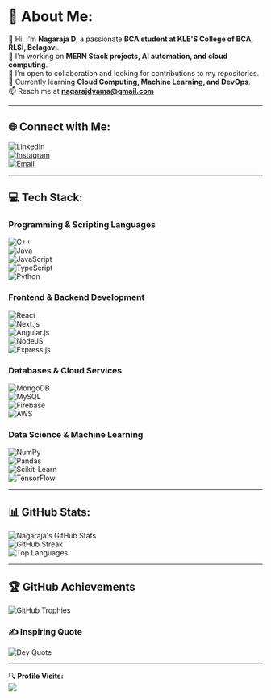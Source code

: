 

# 💫 About Me:
👋 Hi, I'm **Nagaraja D**, a passionate **BCA student at KLE'S College of BCA, RLSI, Belagavi**.  
🔭 I’m working on **MERN Stack projects, AI automation, and cloud computing**.  
🤝 I’m open to collaboration and looking for contributions to my repositories.  
🌱 Currently learning **Cloud Computing, Machine Learning, and DevOps**.  
📫 Reach me at **[nagarajdyama@gmail.com](mailto:nagarajdyama@gmail.com)**  

---

## 🌐 Connect with Me:
[![LinkedIn](https://img.shields.io/badge/LinkedIn-%230077B5.svg?style=for-the-badge&logo=linkedin&logoColor=white)](https://www.linkedin.com/in/nagaraj-dyama-9236a7244)  
[![Instagram](https://img.shields.io/badge/Instagram-%23E4405F.svg?style=for-the-badge&logo=Instagram&logoColor=white)](https://instagram.com/akshhya.007)  
[![Email](https://img.shields.io/badge/Email-D14836?style=for-the-badge&logo=gmail&logoColor=white)](mailto:nagarajdyama@gmail.com)  

---

## 💻 Tech Stack:
### **Programming & Scripting Languages**
![C++](https://img.shields.io/badge/c++-%2300599C.svg?style=for-the-badge&logo=c%2B%2B&logoColor=white)  
![Java](https://img.shields.io/badge/java-%23ED8B00.svg?style=for-the-badge&logo=openjdk&logoColor=white)  
![JavaScript](https://img.shields.io/badge/javascript-%23323330.svg?style=for-the-badge&logo=javascript&logoColor=%23F7DF1E)  
![TypeScript](https://img.shields.io/badge/typescript-%23007ACC.svg?style=for-the-badge&logo=typescript&logoColor=white)  
![Python](https://img.shields.io/badge/python-3670A0?style=for-the-badge&logo=python&logoColor=ffdd54)  

### **Frontend & Backend Development**
![React](https://img.shields.io/badge/react-%2320232a.svg?style=for-the-badge&logo=react&logoColor=%2361DAFB)  
![Next.js](https://img.shields.io/badge/Next-black?style=for-the-badge&logo=next.js&logoColor=white)  
![Angular.js](https://img.shields.io/badge/angular.js-%23E23237.svg?style=for-the-badge&logo=angularjs&logoColor=white)  
![NodeJS](https://img.shields.io/badge/node.js-6DA55F?style=for-the-badge&logo=node.js&logoColor=white)  
![Express.js](https://img.shields.io/badge/express.js-%23404d59.svg?style=for-the-badge&logo=express&logoColor=%2361DAFB)  

### **Databases & Cloud Services**
![MongoDB](https://img.shields.io/badge/MongoDB-%234ea94b.svg?style=for-the-badge&logo=mongodb&logoColor=white)  
![MySQL](https://img.shields.io/badge/mysql-4479A1.svg?style=for-the-badge&logo=mysql&logoColor=white)  
![Firebase](https://img.shields.io/badge/firebase-a08021?style=for-the-badge&logo=firebase&logoColor=ffcd34)  
![AWS](https://img.shields.io/badge/AWS-%23FF9900.svg?style=for-the-badge&logo=amazon-aws&logoColor=white)  

### **Data Science & Machine Learning**
![NumPy](https://img.shields.io/badge/numpy-%23013243.svg?style=for-the-badge&logo=numpy&logoColor=white)  
![Pandas](https://img.shields.io/badge/pandas-%23150458.svg?style=for-the-badge&logo=pandas&logoColor=white)  
![Scikit-Learn](https://img.shields.io/badge/scikit--learn-%23F7931E.svg?style=for-the-badge&logo=scikit-learn&logoColor=white)  
![TensorFlow](https://img.shields.io/badge/TensorFlow-%23FF6F00.svg?style=for-the-badge&logo=TensorFlow&logoColor=white)  

---

## 📊 GitHub Stats:
![Nagaraja's GitHub Stats](https://github-readme-stats.vercel.app/api?username=Codingkidd007&theme=dark&hide_border=false&include_all_commits=false&count_private=false)  
![GitHub Streak](https://nirzak-streak-stats.vercel.app/?user=Codingkidd007&theme=dark&hide_border=false)  
![Top Languages](https://github-readme-stats.vercel.app/api/top-langs/?username=Codingkidd007&theme=dark&hide_border=false&include_all_commits=false&count_private=false&layout=compact)  

---

## 🏆 GitHub Achievements
![GitHub Trophies](https://github-profile-trophy.vercel.app/?username=Codingkidd007&theme=radical&no-frame=false&no-bg=false&margin-w=4)  

### ✍️ Inspiring Quote  
![Dev Quote](https://quotes-github-readme.vercel.app/api?type=horizontal&theme=radical)  

---

🔍 **Profile Visits:**  
[![](https://visitcount.itsvg.in/api?id=Codingkidd007&icon=0&color=0)](https://visitcount.itsvg.in)  

